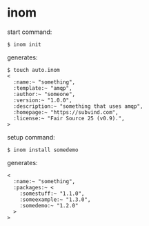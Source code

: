 inom
========

start command:
```
$ inom init
```
generates:
```
$ touch auto.inom
<
  :name:~ "something",
  :template:~ "amqp",
  :author:~ "someone",
  :version:~ "1.0.0",
  :description:~ "something that uses amqp",
  :homepage:~ "https://subvind.com",
  :license:~ "Fair Source 25 (v0.9).",
>
```

setup command:
```
$ inom install somedemo
```
generates:
```
<
  :name:~ "something",
  :packages:~ <
    :somestuff:~ "1.1.0",
    :someexample:~ "1.3.0",
    :somedemo:~ "1.2.0"
  >
>
```